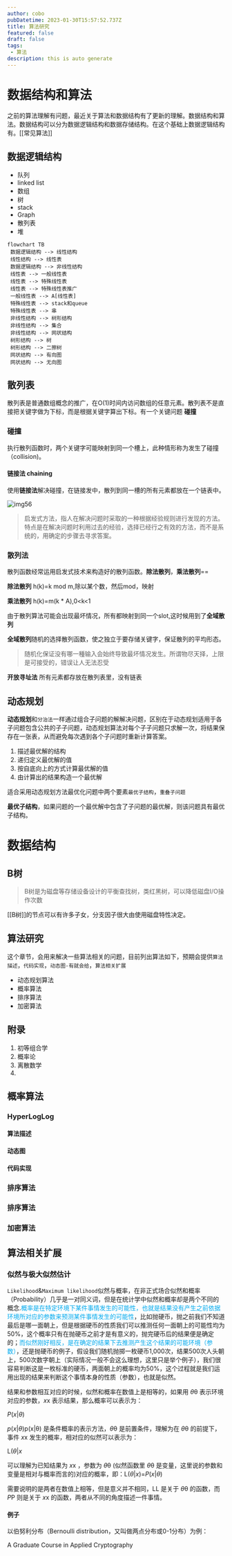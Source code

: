 ```yaml
---
author: cobo
pubDatetime: 2023-01-30T15:57:52.737Z
title: 算法研究
featured: false
draft: false
tags:
 - 算法
description: this is auto generate
---
```

# 数据结构和算法

之前的算法理解有问题，最近关于算法和数据结构有了更新的理解。数据结构和算法。数据结构可以分为数据逻辑结构和数据存储结构。在这个基础上数据逻辑结构有。[[常见算法]]

## 数据逻辑结构

- 队列
- linked list
- 数组
- 树
- stack
- Graph
- 散列表
- 堆

```mermaid
flowchart TB
 数据逻辑结构 --> 线性结构
 线性结构 --> 线性表
 数据逻辑结构 --> 非线性结构
 线性表 --> 一般线性表
 线性表 --> 特殊线性表
 线性表 --> 特殊线性表推广
 一般线性表 --> A[线性表]
 特殊线性表 --> stack和queue
 特殊线性表 --> 串
 非线性结构 --> 树形结构
 非线性结构 --> 集合
 非线性结构 --> 网状结构
 树形结构 --> 树
 树形结构 --> 二擦树
 网状结构 --> 有向图
 网状结构 --> 无向图

```

## 散列表

散列表是普通数组概念的推广，在O(1)时间内访问数组的任意元素。散列表不是直接把关键字做为下标，而是根据关键字算出下标。有一个关键问题 **碰撞**

### 碰撞

执行散列函数时，两个关键字可能映射到同一个槽上，此种情形称为发生了碰撞（collision)。

#### 链接法 chaining

使用**链接法**解决碰撞，在链接发中，散列到同一槽的所有元素都放在一个链表中。

![img56](@assets/images/img56.png)

> 启发式方法，指人在解决问题时采取的一种根据经验规则进行发现的方法。特点是在解决问题时利用过去的经验，选择已经行之有效的方法，而不是系统的，用确定的步骤去寻求答案。

### 散列法

散列函数经常运用启发式技术来构造好的散列函数。**除法散列**，**乘法散列**==

**除法散列** h(k)=k mod m,除以某个数，然后mod，映射

**乘法散列** h(k)=m(k * A),0<k<1

由于散列算法可能会出现最坏情况，所有都映射到同一个slot,这时候用到了**全域散列**

**全域散列**随机的选择散列函数，使之独立于要存储关键字，保证散列的平均形态。

> 随机化保证没有哪一種输入会始终导致最坏情况发生。所谓物尽天择，上限是可接受的，错误让人无法忍受

**开放寻址法** 所有元素都存放在散列表里，没有链表

## 动态规划

**动态规划**和`分治法`一样通过组合子问题的解解决问题，区别在于动态规划适用于各子问题包含公共的子子问题，动态规划算法对每个子子问题只求解一次，将结果保存在一张表，从而避免每次遇到各个子问题时重新计算答案。

1. 描述最优解的结构
2. 递归定义最优解的值
3. 按自底向上的方式计算最优解的值
4. 由计算出的结果构造一个最优解

适合采用动态规划方法最优化问题中两个要素`最优子结构`，`重叠子问题`

**最优子结构**，如果问题的一个最优解中包含了子问题的最优解，则该问题具有最优子结构。

# 数据结构

## B树

> B树是为磁盘等存储设备设计的平衡查找树，类红黑树，可以降低磁盘I/O操作次数

[[B树]]的节点可以有许多子女，分支因子很大由使用磁盘特性决定。

##	算法研究

这个章节，会用来解决一些算法相关的问题，目前列出算法如下，预期会提供`算法描述`，`代码实现`，`动态图-有就会给`，`算法相关扩展`

- 动态规划算法
- 概率算法
- 排序算法
- 加密算法

## 附录

1. 初等组合学
2. 概率论
3. 离散数学
4. 

## 概率算法

### HyperLogLog

#### 算法描述

#### 动态图

#### 代码实现

### 排序算法

### 排序算法

### 加密算法



## 算法相关扩展

### 似然与极大似然估计

`Likelihood`&`Maximum likelihood`似然与概率，在非正式场合似然和概率（Probability）几乎是一对同义词，但是在统计学中似然和概率却是两个不同的概念.<span style="color:#0ae">概率是在特定环境下某件事情发生的可能性，也就是结果没有产生之前依据环境所对应的参数来预测某件事情发生的可能性</span>，比如抛硬币，抛之前我们不知道最后是哪一面朝上，但是根据硬币的性质我们可以推测任何一面朝上的可能性均为50%，这个概率只有在抛硬币之前才是有意义的，抛完硬币后的结果便是确定的；<span style="color:#0ae">而似然刚好相反，是在确定的结果下去推测产生这个结果的可能环境（参数）</span>，还是抛硬币的例子，假设我们随机抛掷一枚硬币1,000次，结果500次人头朝上，500次数字朝上（实际情况一般不会这么理想，这里只是举个例子），我们很容易判断这是一枚标准的硬币，两面朝上的概率均为50%，这个过程就是我们运用出现的结果来判断这个事情本身的性质（参数），也就是似然。

结果和参数相互对应的时候，似然和概率在数值上是相等的，如果用 *θ*θ 表示环境对应的参数，*x*x 表示结果，那么概率可以表示为：

*P*(*x*|*θ*)

*p*(*x*|*θ*)p(x|θ) 是条件概率的表示方法，*θ*θ 是前置条件，理解为在 *θ*θ 的前提下，事件 *x*x 发生的概率，相对应的似然可以表示为：

L(*θ*|*x*

可以理解为已知结果为 *x*x ，参数为 *θ*θ (似然函数里 *θ*θ 是变量，这里说的参数和变量是相对与概率而言的)对应的概率，即：L(*θ*|*x*)=*P*(*x*|*θ*)

需要说明的是两者在数值上相等，但是意义并不相同，LL 是关于 *θ*θ 的函数，而 *P*P 则是关于 *x*x 的函数，两者从不同的角度描述一件事情。

#### 例子

以伯努利分布（Bernoulli distribution，又叫做两点分布或0-1分布）为例：

A Graduate Course in Applied Cryptography